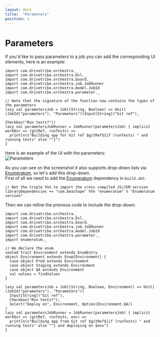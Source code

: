 ```yaml
---
layout: docs
title:  "Parameters"
position: 1
---
```


# Parameters

If you'd like to pass parameters to a job you can add the corresponding UI elements, here is an example:
```tut:silent
import com.drivetribe.orchestra._
import com.drivetribe.orchestra.Dsl._
import com.drivetribe.orchestra.board._
import com.drivetribe.orchestra.job.JobRunner
import com.drivetribe.orchestra.model.JobId
import com.drivetribe.orchestra.parameter._

// Note that the signature of the function now contains the types of the parameters
lazy val parametersJob = Job[(String, Boolean) => Unit](JobId("parameters"), "Parameters")(Input[String]("Git ref"),
                                                                                           Checkbox("Run tests?"))
lazy val parametersJobRunner = JobRunner(parametersJob) { implicit workDir => (gitRef, runTests) =>
  println(s"Building app for Git ref $gitRef${if (runTests) " and running tests" else ""}")
}
```

Here is an example of the UI with the parameters:  
<img alt="Parameters" srcset="img/parameters.png 2x">

As you can see on the screenshot it also supports drop-down lists via [Enumeratum](https://github.com/lloydmeta/enumeratum),
so let's add this drop-down.  
First of all we need to add the [Enumeratum](https://github.com/lloydmeta/enumeratum) dependency in `build.sbt`:
```
// Not the triple %%% to import the cross compiled JS/JVM version
libraryDependencies += "com.beachape" %%% "enumeratum" % "Enumeratum version"
```

Then we can refine the previous code to include the drop-down:
```tut:silent
import com.drivetribe.orchestra._
import com.drivetribe.orchestra.Dsl._
import com.drivetribe.orchestra.board._
import com.drivetribe.orchestra.job.JobRunner
import com.drivetribe.orchestra.model.JobId
import com.drivetribe.orchestra.parameter._
import enumeratum._

// We declare the enum
sealed trait Environment extends EnumEntry
object Environment extends Enum[Environment] {
  case object Prod extends Environment
  case object Staging extends Environment
  case object QA extends Environment
  val values = findValues
}

lazy val parametersJob = Job[(String, Boolean, Environment) => Unit](JobId("parameters"), "Parameters")(
  Input[String]("Git ref"),
  Checkbox("Run tests?"),
  Select("Deploy on", Environment, Option(Environment.QA))
)
lazy val parametersJobRunner = JobRunner(parametersJob) { implicit workDir => (gitRef, runTests, env) =>
  println(s"Building app from Git ref $gitRef${if (runTests) " and running tests" else ""} and deploying on $env")
}
```
